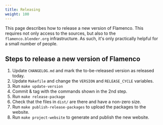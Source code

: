 ```yaml
---
title: Releasing
weight: 100
---
```


This page describes how to release a new version of Flamenco. This requires not
only access to the sources, but also to the `flamenco.blender.org`
infrastructure. As such, it's only practically helpful for a small number of
people.

## Steps to release a new version of Flamenco

1. Update `CHANGELOG.md` and mark the to-be-released version as released today.
2. Update `Makefile` and change the `VERSION` and `RELEASE_CYCLE` variables.
3. Run `make update-version`
4. Commit & tag with the commands shown in the 2nd step.
5. Run `make release-package`
6. Check that the files in `dist/` are there and have a non-zero size.
7. Run `make publish-release-packages` to upload the packages to the website.
8. Run `make project-website` to generate and publish the new website.
